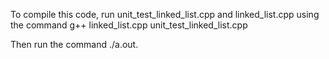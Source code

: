To compile this code, run unit_test_linked_list.cpp and linked_list.cpp using the command
    g++ linked_list.cpp unit_test_linked_list.cpp
  
Then run the command
  ./a.out. 
